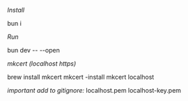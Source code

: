 *Install*

bun i

*Run*

bun dev -- --open

*mkcert (localhost https)*

brew install mkcert
mkcert -install
mkcert localhost

*important add to gitignore:*
localhost.pem
localhost-key.pem